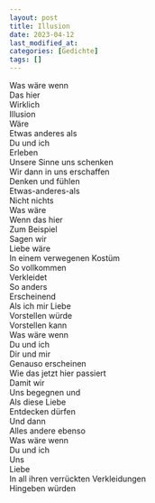 ```yaml
---
layout: post
title: Illusion
date: 2023-04-12
last_modified_at:
categories: [Gedichte]
tags: []
---
```


Was wäre wenn  
Das hier  
Wirklich  
Illusion  
Wäre  
Etwas anderes als  
Du und ich  
Erleben  
Unsere Sinne uns schenken    
Wir dann in uns erschaffen  
Denken und fühlen  
Etwas-anderes-als  
Nicht nichts  
Was wäre  
Wenn das hier  
Zum Beispiel  
Sagen wir  
Liebe wäre  
In einem verwegenen Kostüm  
So vollkommen  
Verkleidet  
So anders  
Erscheinend  
Als ich mir Liebe  
Vorstellen würde  
Vorstellen kann   
Was wäre wenn  
Du und ich  
Dir und mir  
Genauso erscheinen  
Wie das jetzt hier passiert  
Damit wir  
Uns begegnen und  
Als diese Liebe  
Entdecken dürfen  
Und dann  
Alles andere ebenso  
Was wäre wenn  
Du und ich  
Uns  
Liebe  
In all ihren verrückten Verkleidungen  
Hingeben würden